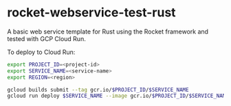 # rocket-webservice-test-rust
A basic web service template for Rust using the Rocket framework and tested with GCP Cloud Run.

To deploy to Cloud Run:

```bash
export PROJECT_ID=<project-id>
export SERVICE_NAME=<service-name>
export REGION=<region>

gcloud builds submit --tag gcr.io/$PROJECT_ID/$SERVICE_NAME
gcloud run deploy $SERVICE_NAME --image gcr.io/$PROJECT_ID/$SERVICE_NAME --platform managed --region $REGION --allow-unauthenticated
```
